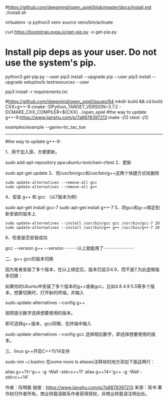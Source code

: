 #https://github.com/deepmind/open_spiel/blob/master/docs/install.md
./install.sh

virtualenv -p python3 venv
source venv/bin/activate

curl https://bootstrap.pypa.io/get-pip.py -o get-pip.py
# Install pip deps as your user. Do not use the system's pip.
python3 get-pip.py --user
pip3 install --upgrade pip --user
pip3 install --upgrade setuptools testresources --user

pip3 install -r requirements.txt


#https://github.com/deepmind/open_spiel/issues/64
mkdir build && cd build
CXX=g++-9 cmake -DPython_TARGET_VERSION=3.7.2 -DCMAKE_CXX_COMPILER=${CXX} ../open_spiel
#the way to update g++-9:https://www.jianshu.com/p/7a8878397213
make -j12
ctest -j12

examples/example --game=tic_tac_toe





----------------------------------------------------------------------------------------------------------------------------------
#the way to update g++-9:

1、用于加入源，方便更新。

sudo add-apt-repository ppa:ubuntu-toolchain-r/test
2、更新

sudo apt-get update
3、将/usr/bin/gcc和/usr/bin/g++这两个快捷方式给删除

    sudo update-alternatives --remove-all gcc
    sudo update-alternatives --remove-all g++
4、安装 g++ 和 gcc （以7版本为例）

   sudo apt-get install gcc-7
   sudo apt-get install g++-7
5、将gcc和g++绑定到新安装的版本上

    sudo update-alternatives --install /usr/bin/gcc gcc /usr/bin/gcc-7 20
    sudo update-alternatives --install /usr/bin/g++ g++ /usr/bin/g++-7 20
6、检查是否安装成功

   gcc --version
   g++ --version
··········以上就能用了························

二、g++ gcc的版本切换

因为笔者安装了多个版本，在以上绑定后，版本仍显示4.9，而不是7.为此虚做版本切换：

如果你的Ubuntu中安装了多个版本的g++或者gcc，比如4.8 4.9 5.5等多个版本，想要切换时，打开新的终端，并输入

sudo update-alternatives --config g++

按照提示数字选择想要使用的版本。

即可选择g++版本，gcc同理，在终端中输入

sudo update-alternatives --config gcc
选择相应数字，即选择想要使用的版本。

三、linux g++开启C++11/14支持

sudo vim ~/.bashrc
在some more ls aliases注释块的地方添加下面这两行：

alias g++11='g++ -g -Wall -std=c++11'
alias g++14='g++ -g -Wall -std=c++14'

作者：阮明晨
链接：https://www.jianshu.com/p/7a8878397213
来源：简书
著作权归作者所有。商业转载请联系作者获得授权，非商业转载请注明出处。

